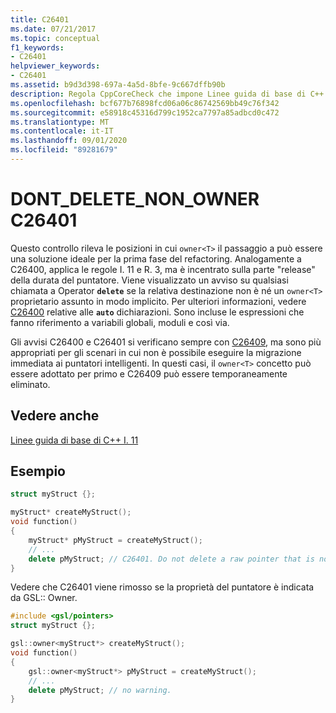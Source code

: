 ```yaml
---
title: C26401
ms.date: 07/21/2017
ms.topic: conceptual
f1_keywords:
- C26401
helpviewer_keywords:
- C26401
ms.assetid: b9d3d398-697a-4a5d-8bfe-9c667dffb90b
description: Regola CppCoreCheck che impone Linee guida di base di C++ I. 11
ms.openlocfilehash: bcf677b76898fcd06a06c86742569bb49c76f342
ms.sourcegitcommit: e58918c45316d799c1952ca7797a85adbcd0c472
ms.translationtype: MT
ms.contentlocale: it-IT
ms.lasthandoff: 09/01/2020
ms.locfileid: "89281679"
---
```

# <a name="c26401-dont_delete_non_owner"></a>DONT_DELETE_NON_OWNER C26401

Questo controllo rileva le posizioni in cui `owner<T>` il passaggio a può essere una soluzione ideale per la prima fase del refactoring. Analogamente a C26400, applica le regole I. 11 e R. 3, ma è incentrato sulla parte "release" della durata del puntatore. Viene visualizzato un avviso su qualsiasi chiamata a Operator **`delete`** se la relativa destinazione non è né un `owner<T>` proprietario assunto in modo implicito. Per ulteriori informazioni, vedere [C26400](c26400.md) relative alle **`auto`** dichiarazioni. Sono incluse le espressioni che fanno riferimento a variabili globali, moduli e così via.

Gli avvisi C26400 e C26401 si verificano sempre con [C26409](c26409.md), ma sono più appropriati per gli scenari in cui non è possibile eseguire la migrazione immediata ai puntatori intelligenti. In questi casi, il `owner<T>` concetto può essere adottato per primo e C26409 può essere temporaneamente eliminato.

## <a name="see-also"></a>Vedere anche
[Linee guida di base di C++ I. 11](https://github.com/isocpp/CppCoreGuidelines/blob/master/CppCoreGuidelines.md#i11-never-transfer-ownership-by-a-raw-pointer-t-or-reference-t)

## <a name="example"></a>Esempio
```cpp
struct myStruct {};

myStruct* createMyStruct();
void function()
{
    myStruct* pMyStruct = createMyStruct();
    // ... 
    delete pMyStruct; // C26401. Do not delete a raw pointer that is not an owner<T>
}
```

Vedere che C26401 viene rimosso se la proprietà del puntatore è indicata da GSL:: Owner.
```cpp
#include <gsl/pointers>
struct myStruct {};

gsl::owner<myStruct*> createMyStruct();
void function()
{
    gsl::owner<myStruct*> pMyStruct = createMyStruct();
    // ... 
    delete pMyStruct; // no warning.
}
```
